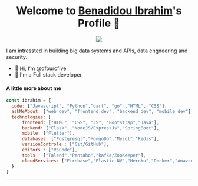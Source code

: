 <p align="center">
  <h1 align="center">Welcome to <a href="https://github.com/dfourcfive">Benadidou Ibrahim</a>'s Profile 👋</h1>
</p>
<p align="center">
  <a align="center"><img src="https://readme-typing-svg.herokuapp.com?&font=IBM+Plex+Sans&color=F72EE2&size=25&lines=Welcome+to+my+GitHub+Profile!;I'm+a+Full+stack+developer;I'm+a+competitive+programmer;" /></a>
</p>
<p>I am intressted in building big data systems and APIs, data engneering and security.</p>
<ul>
  <li>👋 Hi, I’m @dfourcfive</li>
  <li>💼 I'm a Full stack developer.</li>
</ul>

#### A little more about me
```javascript
const ibrahim = {
  code: ["Javascript", "Python","dart", "go" ,"HTML", "CSS"],
  askMeAbout: ["web dev", "frontend dev", "backend dev", "mobile dev"],
  technologies: {
      frontend: ["HTML", "CSS", "JS", "Bootstrap","Java"],
      backend: ["Flask", "NodeJS/ExpressJs","SpringBoot"],
      mobile: ["Flutter"],
      databases: ["Postgresql","MongoDb","Mysql","Redis"],
      versionControle : ["Git/GitHub"],
      editors : ["VsCode"],
      tools : ["Talend","Pentaho","kafka/ZooKeeper"],
      cloudServices: ["Firebase","Elastic NV","Heroku","Docker","Amazon web services"],
  }
}
```


------
